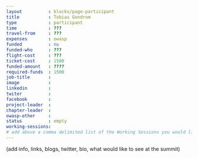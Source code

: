 ```yaml
---
layout          : blocks/page-participant
title           : Tobias Gondrom
type            : participant
time            : ???
travel-from     : ???
expenses        : owasp
funded          : no
funded-who      : ???
flight-cost     : ???
ticket-cost     : 1500
funded-amount   : ????
required-funds  : 1500
job-title       :
image           :
linkedin        :
twiter          :
facebook        :
project-leader  :
chapter-leader  :
owasp-other     :
status          : empty
working-sessions:
# add above a comma delimited list of the Working Sessions you would like to attend (use the session's title)
---
```


(add info, links, blogs, twitter, bio, what would like to see at the summit)

